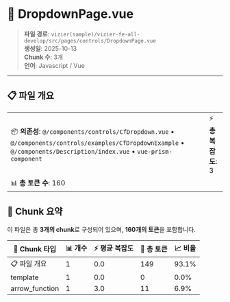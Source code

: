 # 📄 DropdownPage.vue

> **파일 경로**: `vizier(sample)/vizier-fe-all-develop/src/pages/controls/DropdownPage.vue`  
> **생성일**: 2025-10-13  
> **Chunk 수**: 3개  
> **언어**: Javascript / Vue
---


## 📋 파일 개요

| | |
|--|--|
| 📦 **의존성**: `@/components/controls/CfDropdown.vue` • `@/components/controls/examples/CfDropdownExample` • `@/components/Description/index.vue` • `vue-prism-component` | ⚡ **총 복잡도**: 3 |
| 📊 **총 토큰 수**: 160 |  |






## 🧩 Chunk 요약

이 파일은 총 **3개의 chunk**로 구성되어 있으며, **160개의 토큰**을 포함합니다.

| 🧩 Chunk 타입 | 📊 개수 | ⚡ 평균 복잡도 | 📝 총 토큰 | 📈 비율 |
|---------------|--------|-------------|----------|--------|
| 📋 파일 개요 | 1 | 0.0 | 149 | 93.1% |
| template | 1 | 0.0 | 0 | 0.0% |
| arrow_function | 1 | 3.0 | 11 | 6.9% |


